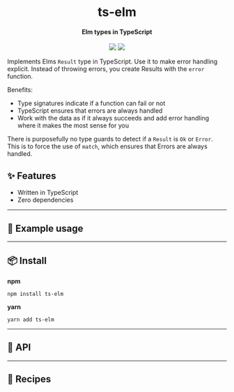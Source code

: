 <h1 align="center">
  ts-elm
</h1>
<h4 align="center">
    Elm types in TypeScript
</h4>

<div align="center">
  <img src="https://badgen.net/npm/v/ts-elm?icon=npm" />
  <img src="https://badgen.net/bundlephobia/minzip/ts-elm" />
</div>

Implements Elms `Result` type in TypeScript. Use it to make error handling explicit.
Instead of throwing errors, you create Results with the `error` function.

Benefits:

- Type signatures indicate if a function can fail or not
- TypeScript ensures that errors are always handled
- Work with the data as if it always succeeds and add error handling where it makes the most sense for you

There is purposefully no type guards to detect if a `Result` is `Ok` or `Error`. This is to force the use
of `match`, which ensures that Errors are always handled.

## :sparkles: Features

- Written in TypeScript
- Zero dependencies

---

## :wrench: Example usage

---

## :package: Install

**npm**

```
npm install ts-elm
```

**yarn**

```
yarn add ts-elm
```

---

## :newspaper: API

---

## :book: Recipes
